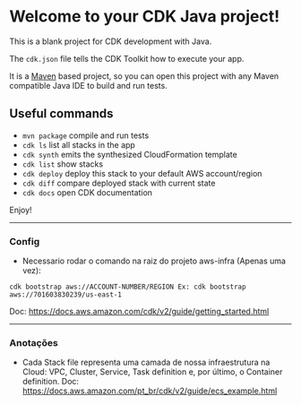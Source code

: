 # Welcome to your CDK Java project!

This is a blank project for CDK development with Java.

The `cdk.json` file tells the CDK Toolkit how to execute your app.

It is a [Maven](https://maven.apache.org/) based project, so you can open this project with any Maven compatible Java IDE to build and run tests.

## Useful commands

 * `mvn package`     compile and run tests
 * `cdk ls`          list all stacks in the app
 * `cdk synth`       emits the synthesized CloudFormation template
 * `cdk list`        show stacks
 * `cdk deploy`      deploy this stack to your default AWS account/region
 * `cdk diff`        compare deployed stack with current state
 * `cdk docs`        open CDK documentation

Enjoy!

---
### Config
- Necessario rodar o comando na raiz do projeto aws-infra (Apenas uma vez):
```
cdk bootstrap aws://ACCOUNT-NUMBER/REGION Ex: cdk bootstrap aws://701603830239/us-east-1
```
Doc: https://docs.aws.amazon.com/cdk/v2/guide/getting_started.html

---
### Anotações
- Cada Stack file representa uma camada de nossa infraestrutura na Cloud:
VPC, Cluster, Service, Task definition e, por último, o Container definition.
Doc: https://docs.aws.amazon.com/pt_br/cdk/v2/guide/ecs_example.html


